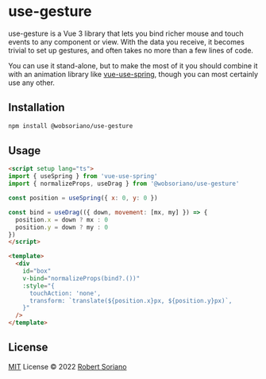 # use-gesture

use-gesture is a Vue 3 library that lets you bind richer mouse and touch events to any component or view. With the data you receive, it becomes trivial to set up gestures, and often takes no more than a few lines of code.

You can use it stand-alone, but to make the most of it you should combine it with an animation library like [vue-use-spring](https://github.com/posva/vue-use-spring), though you can most certainly use any other.

## Installation

```bash
npm install @wobsoriano/use-gesture
```

## Usage

```html
<script setup lang="ts">
import { useSpring } from 'vue-use-spring'
import { normalizeProps, useDrag } from '@wobsoriano/use-gesture'

const position = useSpring({ x: 0, y: 0 })

const bind = useDrag(({ down, movement: [mx, my] }) => {
  position.x = down ? mx : 0
  position.y = down ? my : 0
})
</script>

<template>
  <div
    id="box"
    v-bind="normalizeProps(bind?.())"
    :style="{
      touchAction: 'none',
      transform: `translate(${position.x}px, ${position.y}px)`,
    }"
  />
</template>
```

## License

[MIT](./LICENSE) License © 2022 [Robert Soriano](https://github.com/wobsoriano)
